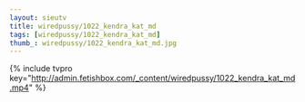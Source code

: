 ```yaml
--- 
layout: sieutv
title: wiredpussy/1022_kendra_kat_md
tags: [wiredpussy/1022_kendra_kat_md]
thumb_: wiredpussy/1022_kendra_kat_md.jpg
---
```

{% include tvpro key="http://admin.fetishbox.com/_content/wiredpussy/1022_kendra_kat_md.mp4" %} 
